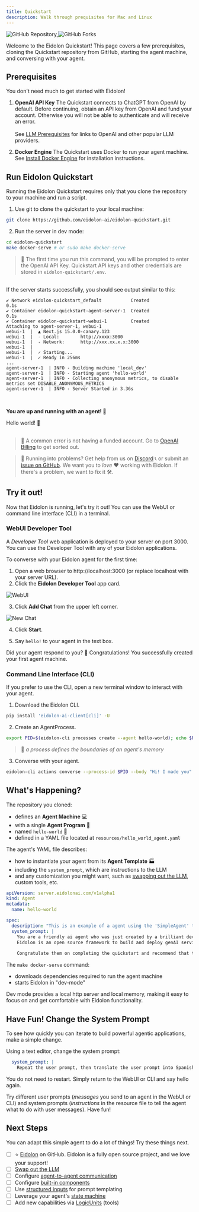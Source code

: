 ```yaml
---
title: Quickstart
description: Walk through prequisites for Mac and Linux
---
```


<div>
  <a href="https://github.com/eidolon-ai/eidolon-quickstart">
    <img style="display: inline-block;" alt="GitHub Repository" src="https://img.shields.io/badge/eidolon-Quickstart-blue?style=flat&logo=github">
  </a>
  <a href="https://github.com/eidolon-ai/eidolon-quickstart/fork">
    <img style="display: inline-block;" alt="GitHub Forks" src="https://img.shields.io/badge/fork-grey?style=flat&logo=forgejo&logoColor=white">
  </a>
</div>

Welcome to the Eidolon Quickstart! This page covers a few prerequisites, cloning the Quickstart repository from GitHub, starting the agent machine, and conversing with your agent.

## Prerequisites

You don't need much to get started with Eidolon!

1. **OpenAI API Key**
The Quickstart connects to ChatGPT from OpenAI by default. Before continuing, obtain an API key from OpenAI and fund your account. Otherwise you will not be able to authenticate and will receive an error. <br><br>See [LLM Prerequisites](/docs/howto/authenticate_llm) for links to OpenAI and other popular LLM providers.

2. **Docker Engine**
The Quickstart uses Docker to run your agent machine. See <a href="https://docs.docker.com/engine/install/" target=_blank>Install Docker Engine</a> for installation instructions.

## Run Eidolon Quickstart

Running the Eidolon Quickstart requires only that you clone the repository to your machine and run a script.

1. Use git to clone the quickstart to your local machine:

```bash
git clone https://github.com/eidolon-ai/eidolon-quickstart.git
```

2. Run the server in dev mode:

```bash
cd eidolon-quickstart
make docker-serve # or sudo make docker-serve
```

>🔎 The first time you run this command, you will be prompted to enter the OpenAI API Key. Quickstart API keys and other credentials are stored in `eidolon-quickstart/.env`.

<br>If the server starts successfully, you should see output similar to this:

```text title=output
✔ Network eidolon-quickstart_default           Created                  0.1s 
✔ Container eidolon-quickstart-agent-server-1  Created                  0.1s 
✔ Container eidolon-quickstart-webui-1         Created
Attaching to agent-server-1, webui-1
webui-1  |  ▲ Next.js 15.0.0-canary.123
webui-1  |  - Local:        http://xxxx:3000
webui-1  |  - Network:      http://xxx.xx.x.x:3000
webui-1  | 
webui-1  |  ✓ Starting...
webui-1  |  ✓ Ready in 256ms
...
agent-server-1  | INFO - Building machine 'local_dev'
agent-server-1  | INFO - Starting agent 'hello-world'
agent-server-1  | INFO - Collecting anonymous metrics, to disable metrics set DISABLE_ANONYMOUS_METRICS
agent-server-1  | INFO - Server Started in 3.36s
```

</br>

**You are up and running with an agent!  🎉**

Hello world! 👋
</br></br>

>🚨 A common error is not having a funded account. Go to <a href="https://platform.openai.com/settings/organization/billing/overview" target=_blank>OpenAI Billing</a> to get sorted out.

>🤔 Running into problems? 
Get help from us on <a href="https://discord.com/invite/6kVQrHpeqG" target=_blank>Discord</a> 📞 or submit an <a href="https://github.com/eidolon-ai/eidolon/issues/new/choose" target=_blank>issue on GitHub</a>. We want you to _love_ ❤️  working with Eidolon. If there's a problem, we want to fix it 🛠.

## Try it out!

Now that Eidolon is running, let's try it out! You can use the WebUI or command line interface (CLI) in a terminal.

### WebUI Developer Tool

A _Developer Tool_ web application is deployed to your server on port 3000. You can use the Developer Tool with any of your Eidolon applications.

To converse with your Eidolon agent for the first time:

1. Open a web browser to http://localhost:3000 (or replace localhost with your server URL).
2. Click the **Eidolon Developer Tool** app card.

![WebUI](~/assets/images/eidolon-webui-developer-tools.png)

3. Click **Add Chat** from the upper left corner.

![New Chat](~/assets/images/eidolon-webui-new-chat.png)

4. Click **Start**.

5. Say `hello!` to your agent in the text box.

Did your agent respond to you? 🍾 Congratulations! You successfully created your first agent machine. 

### Command Line Interface (CLI)

 If you prefer to use the CLI, open a new terminal window to interact with your agent.

1. Download the Eidolon CLI.
```bash
pip install 'eidolon-ai-client[cli]' -U
```

2. Create an AgentProcess.
```bash
export PID=$(eidolon-cli processes create --agent hello-world); echo $PID
```
>🔬 _a process defines the boundaries of an agent's memory_

3. Converse with your agent.
```bash
eidolon-cli actions converse --process-id $PID --body "Hi! I made you"
```
## What's Happening?

The repository you  cloned:

- defines an **Agent Machine** 💻 
- with a single **Agent Program** 🤖 
- named `hello-world` 👋
- defined in a YAML file located at `resources/hello_world_agent.yaml`

The agent's YAML file describes:

- how to instantiate your agent from its **Agent Template** 🏭
- including the `system_prompt`, which are instructions to the LLM 
- and any customization you might want, such as [swapping out the LLM](/docs/howto/swap_llm), custom tools, etc.

```yaml title=resources/hello-world.yaml
apiVersion: server.eidolonai.com/v1alpha1
kind: Agent
metadata:
  name: hello-world

spec:
  description: "This is an example of a agent using the 'SimpleAgent' template."
  system_prompt: |
    You are a friendly ai agent who was just created by a brilliant developer getting started with Eidolon (great decision). You love emojis and use them liberally.
    Eidolon is an open source framework to build and deploy genAI services (like the one the user is currently interacting with).
    
    Congratulate them on completing the quickstart and recommend that they star the Eidolon [GitHub repoitory](https://eidolonai.com/) to show support and join the project's [discord](https://discord.com/invite/6kVQrHpeqG) for questions and feedback after your first message with them.
```

The `make docker-serve` command:
- downloads dependencies required to run the agent machine
- starts Eidolon in "dev-mode"

Dev mode provides a local http server and local memory, making it easy to focus on and get comfortable with Eidolon functionality.

## Have Fun! Change the System Prompt

To see how quickly you can iterate to build powerful agentic applications, make a simple change.

Using a text editor, change the system prompt:

```yaml title=resources/hello-world.yaml
  system_prompt: |
    Repeat the user prompt, then translate the user prompt into Spanish.
```
You do not need to restart. Simply return to the WebUI or CLI and say hello again. 

Try different user prompts (_messages_ you send to an agent in the WebUI or CLI) and system prompts (_instructions_ in the resource file to tell the agent what to do with user messages). Have fun!

## Next Steps
You can adapt this simple agent to do a lot of things! Try these things next.

- [ ] ⭐ [Eidolon](https://github.com/eidolon-ai/eidolon) on GitHub. Eidolon is a fully open source project, and we love your support!
- [ ] [Swap out the LLM](/docs/howto/swap_llm)
- [ ] Configure [agent-to-agent communication](/docs/howto/communication)
- [ ] Configure [built-in components](/docs/howto/configure_builtins)
- [ ] Use [structured inputs](/docs/components/agents/simpleagent#3-property-system_prompt) for prompt templating
- [ ] Leverage your agent's [state machine](/docs/components/agents/simpleagent#51-actiondefinition)
- [ ] Add new capabilities via [LogicUnits](/category/logicunit) (tools)
